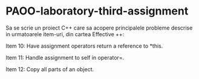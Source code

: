 # PAOO-laboratory-third-assignment

Sa se scrie un proiect C++ care sa acopere principalele probleme descrise in urmatoarele item-uri, din cartea Effective ++:


Item 10: Have assignment operators return a reference to *this.

Item 11: Handle assignment to self in operator=.

Item 12: Copy all parts of an object.
